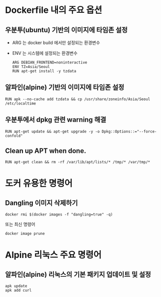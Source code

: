 # Dockerfile 내의 주요 옵션
## 우분투(ubuntu) 기반의 이미지에 타임존 설정
- ARG 는 docker build 에서만 설정되는 환경변수
- ENV 는 시스템에 설정되는 환경변수

  ```
  ARG DEBIAN_FRONTEND=noninteractive
  ENV TZ=Asia/Seoul
  RUN apt-get install -y tzdata
  ```

## 알파인(alpine) 기반의 이미지에 타임존 설정
```
RUN apk --no-cache add tzdata && cp /usr/share/zoneinfo/Asia/Seoul /etc/localtime
```

## 우분투에서 dpkg 관련 warning 해결
```
RUN apt-get update && apt-get upgrade -y -o Dpkg::Options::="--force-confold"
```

## Clean up APT when done.
```
RUN apt-get clean && rm -rf /var/lib/apt/lists/* /tmp/* /var/tmp/*
```


# 도커 유용한 명령어

## Dangling 이미지 삭제하기
```
docker rmi $(docker images -f "dangling=true" -q)
```
또는 최신 명령어
```
docker image prune
```


# Alpine 리눅스 주요 명령어

## 알파인(alpine) 리눅스의 기본 패키지 업데이트 및 설정
```
apk update
apk add curl
```
